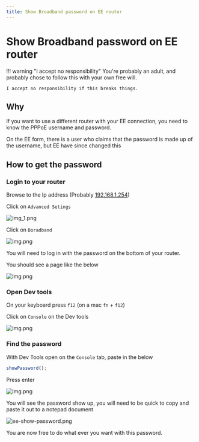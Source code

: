 ```yaml
---
title: Show Broadband password on EE router
---
```


# Show Broadband password on EE router

!!! warning "I accept no responsibility"
    You're probably an adult, and probably chose to follow this with your own free will.

    I accept no responsibility if this breaks things.

## Why

If you want to use a different router with your EE connection, you need to know the PPPoE username and password.

On the EE form, there is a user who claims that the password is made up of the username, but EE have since changed this

## How to get the password

### Login to your router

Browse to the Ip address (Probably [192.168.1.254](http://192.168.1.254))

Click on `Advanced Setings`

![img_1.png](../../assets/ee-router-advanced.png)


Click on `Boradband`

![img.png](../../assets/ee-router-system.png)

You will need to log in with the password on the bottom of your router.

You should see a page like the below

![img.png](../../assets/ee-router-boradband.png)

### Open Dev tools

On your keyboard press `f12` (on a mac `fn` + `f12`)


Click on `Console` on the Dev tools

![img.png](../../assets/dev-tools-console.png)


### Find the password

With Dev Tools open on the `Console` tab, paste in the below

```javascript
showPassword();
```



Press enter

![img.png](../../assets/dev-tools-showPassword.png)

You will see the password show up, you will need to be quick to copy and paste it out to a notepad document

![ee-show-password.png](../../assets/ee-show-password.png)


You are now free to do what ever you want with this password.
